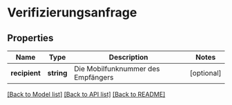 # Verifizierungsanfrage

## Properties
Name | Type | Description | Notes
------------ | ------------- | ------------- | -------------
**recipient** | **string** | Die Mobilfunknummer des Empfängers | [optional] 

[[Back to Model list]](../README.md#documentation-for-models) [[Back to API list]](../README.md#documentation-for-api-endpoints) [[Back to README]](../README.md)


